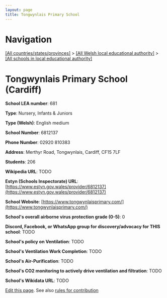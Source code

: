 ```yaml
---
layout: page
title: Tongwynlais Primary School
---
```

# Navigation

[[All countries/states/provinces]](../../..) > [[All Welsh local educational authority]](../..) > [[All schools in local educational authority]](..)

# Tongwynlais Primary School (Cardiff)

**School LEA number**: 681

**Type**: Nursery, Infants & Juniors

**Type (Welsh)**: English medium

**School Number**: 6812137

**Phone Number**: 02920 810383

**Address**: Merthyr Road, Tongwynlais, Cardiff, CF15 7LF

**Students**: 206

**Wikipedia URL**: TODO

**Estyn (Schools Inspectorate) URL**: [https://www.estyn.gov.wales/provider/6812137](https://www.estyn.gov.wales/provider/6812137)

**School Website**: [https://www.tongwynlaisprimary.com/](https://www.tongwynlaisprimary.com/)

**School's overall airborne virus protection grade (0-5)**: 0

**Discord, Facebook, or WhatsApp group for discovery/advocacy for THIS school**: TODO

**School's policy on Ventilation**: TODO

**School's Ventilation Work Completion**: TODO

**School's Air-Purification**: TODO

**School's CO2 monitoring to actively drive ventilation and filtration**: TODO

**School's Wikidata URL**: TODO




[Edit this page](https://github.com/ventilate-schools/Wales/edit/prif/./Cardiff/Tongwynlais_Primary_School.md). See also [rules for contribution](../../../contribution-rules/)
